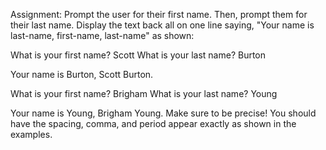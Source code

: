 Assignment:
Prompt the user for their first name. Then, prompt them for their last name. Display the text back all on one line saying, "Your name is last-name, first-name, last-name" as shown:


What is your first name? Scott
What is your last name? Burton

Your name is Burton, Scott Burton.

What is your first name? Brigham
What is your last name? Young

Your name is Young, Brigham Young.
Make sure to be precise! You should have the spacing, comma, and period appear exactly as shown in the examples.